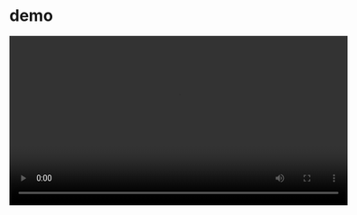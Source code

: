 # demo

<video width="600" controls>
  <source src="https://raw.githubusercontent.com/4zeddin/strobe.games/blob/main/strobe.mp4" type="video/mp4">
  Your browser does not support the video tag.
</video>

